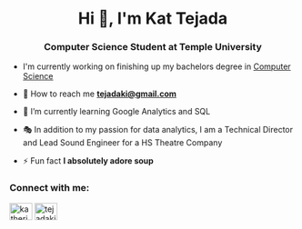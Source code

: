 <h1 align="center">Hi 👋, I'm Kat Tejada</h1>
<h3 align="center">Computer Science Student at Temple University</h3>

- I'm currently working on finishing up my bachelors degree in [Computer Science](https://bulletin.temple.edu/undergraduate/science-technology/computer-information-science/computer-science-bs/#text)

- 📧 How to reach me **tejadaki@gmail.com**

- 💾 I’m currently learning Google Analytics and SQL

- 🎭 In addition to my passion for data analytics, I am a Technical Director and Lead Sound Engineer for a HS Theatre Company

- ⚡ Fun fact **I absolutely adore soup**

<h3 align="left">Connect with me:</h3>
<p align="left">
<a href="https://linkedin.com/in/katherinetejada215" target="blank"><img align="center" src="https://raw.githubusercontent.com/rahuldkjain/github-profile-readme-generator/master/src/images/icons/Social/linked-in-alt.svg" alt="katherinetejada215" height="30" width="40" /></a>
<a href="https://instagram.com/tejadaki.kat" target="blank"><img align="center" src="https://raw.githubusercontent.com/rahuldkjain/github-profile-readme-generator/master/src/images/icons/Social/instagram.svg" alt="tejadaki.kat" height="30" width="40" /></a>
</p>

